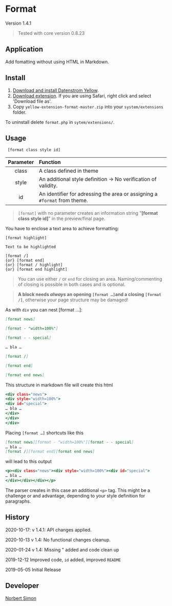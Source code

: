 # Format

Version 1.4.1

> Tested with core version 0.8.23

## Application

Add fomatting without using HTML in Markdown.


## Install

1. [Download and install Datenstrom Yellow](https://github.com/datenstrom/yellow/).
2. [Download extension](https://github.com/bsnosi/yellow-extension-format/archive/master.zip). If you are using Safari, right click and select 'Download file as'.
3. Copy `yellow-extension-format-master.zip` into your `system/extensions` folder.

To uninstall delete `format.php` in `sytem/extensions/`.

## Usage

     [format class style id]

| Parameter | Function |
| :---: | :---   |
| class | A class defined in theme |
| style | An additional style definition → No verification of validity. |
| id | An identifier for adressing the area or assigning a `#format` from theme. |

> `[format]`  with no parameter creates an information string "**[format class style id]**" in the preview/final page.

You have to enclose a text area to achieve formatting:

```
[format highlight]

Text to be highlighted

[format /]  
{or} [format end] 
{or} [format / highlight]
{or} [format end highlight]
```
> You can use either `/` or `end` for closing an area. Naming/commenting of closing is possible in both cases and is optional.

> **A block needs *always* an opening `[format …]`and a closing `[format /]`**, otherwise your page structure may be damaged!

As with `div` you can nest [format …]: 

```.md
[format news]

[format - "width=100%"]

[format - - special]

… bla …

[format /]

[format end]

[format end news]
```

This structure in markdown file will create this html

```.html
<div class="news">
<div style="width=100%">
<div id="special">
… bla …
</div>
</div>
</div>
```

Placing `[format …]` shortcuts like this

```.md
[format news][format - "width=100%"][format - - special]
… bla …
[format /][format end][format end news]
```

will lead to this output

```.html
<p><div class="news"><div style="width=100%"><div id="special">
… bla …
</div></div></div></p>
```

The parser creates in this case  an additional `<p>` tag. This might be a challenge or and advantage, depending to your style definition for paragraphs.


## History

2020-10-17: v 1.4.1: API changes applied.

2020-10-13 v 1.4: No functional changes cleanup.

2020-01-24 v 1.4: Missing " added and code clean up

2019-12-12 Improved code, `id` added, improved `README`

2019-05-05 Initial Release

## Developer

[Norbert Simon](https://nosi.de) 
